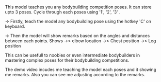  

This model teaches you any bodybuilding competition poses.
It can store upto 3 poses. Cycle through each poses using '1', '2', '3' .

-> Firstly, teach the model any bodybuilding pose using the hotkey 'C'  on keyboard.

-> Then the model will show remarks based on the angles and distances between each points.
      Shows 
        ->> elbow location
        ->> Chest position
        ->> Leg position

This can be usefull to noobies or even intermediate bodybuilders in mastering complex poses for their bodybuilding competitions.

The demo video incudes me teaching the model each poses and it showing me remarks. Also you can see me adjusting according to the remarks.
